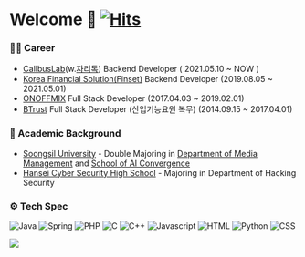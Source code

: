 # Welcome 👋 [![Hits](https://hits.seeyoufarm.com/api/count/incr/badge.svg?url=https%3A%2F%2Fgithub.com%2Ftunerprime%2Fhit-counter&count_bg=%2379C83D&title_bg=%23555555&icon=&icon_color=%23E7E7E7&title=hits&edge_flat=false)](https://hits.seeyoufarm.com)


### 👨‍💼 Career 
- [CallbusLab](https://callbus.com)(w.[자리톡](https://zaritalk.com)) Backend Developer ( 2021.05.10 ~ NOW )
- [Korea Financial Solution(Finset)](https://finset.io) Backend Developer (2019.08.05 ~ 2021.05.01)
- [ONOFFMIX](https://onoffmix.com) Full Stack Developer (2017.04.03 ~ 2019.02.01)
- [BTrust](http://www.btrust.co.kr/) Full Stack Developer (산업기능요원 복무) (2014.09.15 ~ 2017.04.01)

### 📖 Academic Background
- [Soongsil University](https://ssu.ac.kr) - Double Majoring in [Department of Media Management](http://mediamba.ssu.ac.kr/) and [School of AI Convergence](http://aix.ssu.ac.kr/main)
- [Hansei Cyber Security High School](http://hansei.sen.hs.kr/) - Majoring in Department of Hacking Security 

### ⚙️ Tech Spec
![Java](https://img.shields.io/badge/Java-brightgreen)
![Spring](https://img.shields.io/badge/Spring-brightgreen)
![PHP](https://img.shields.io/badge/PHP-green)
![C](https://img.shields.io/badge/C-yellow)
![C++](https://img.shields.io/badge/C++-yellow)
![Javascript](https://img.shields.io/badge/Javascript-yellow)
![HTML](https://img.shields.io/badge/HTML-yellow)
![Python](https://img.shields.io/badge/Python-orange)
![CSS](https://img.shields.io/badge/CSS-red)


<a href="https://opgc.me/#/users/tunerprime" target="_blank"><img src="https://api.opgc.me/githubs/users/tunerprime/tag/?theme=basic" /></a>
